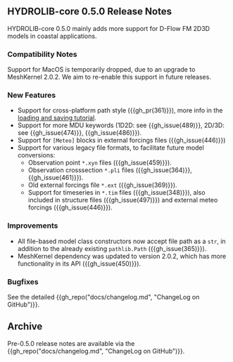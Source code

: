 ## HYDROLIB-core 0.5.0 Release Notes
HYDROLIB-core 0.5.0 mainly adds more support for D-Flow FM 2D3D models in coastal applications.

### Compatibility Notes
Support for MacOS is temporarily dropped, due to an upgrade to MeshKernel 2.0.2.
We aim to re-enable this support in future releases.

### New Features
* Support for cross-platform path style ({{gh_pr(361)}}), more info in the [loading and saving tutorial](tutorials/loading_and_saving_a_model/#saving-and-loading-models-between-different-operating-systems).
* Support for more MDU keywords (1D2D: see {{gh_issue(489)}}, 2D/3D: see {{gh_issue(474)}}, {{gh_issue(486)}}).
* Support for `[Meteo]` blocks in external forcings files ({{gh_issue(446)}})
* Support for various legacy file formats, to facilitate future model conversions:
    * Observation point `*.xyn` files ({{gh_issue(459)}}).
    * Observation crosssection `*.pli` files ({{gh_issue(364)}},{{gh_issue(461)}}).
    * Old external forcings file `*.ext`  ({{gh_issue(369)}}).
    * Support for timeseries in `*.tim` files ({{gh_issue(348)}}), also included in structure files ({{gh_issue(497)}}) and external meteo forcings ({{gh_issue(446)}}).

### Improvements
* All file-based model class constructors now accept file path as a `str`, in addition to the already existing `pathlib.Path` ({{gh_issue(365)}}).
* MeshKernel dependency was updated to version 2.0.2, which has more functionality in its API ({{gh_issue(450)}}).

### Bugfixes
See the detailed {{gh_repo("docs/changelog.md", "ChangeLog on GitHub")}}.

## Archive
Pre-0.5.0 release notes are available via the {{gh_repo("docs/changelog.md", "ChangeLog on GitHub")}}.
